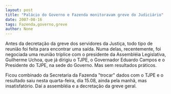 ```yaml
---
layout: post
title: "Palácio do Governo e Fazenda monitoravam greve do Judiciário"
date: 2007-08-16
tags: Fazenda,governo,greve
author: None
---
```


Antes da decreta&ccedil;&atilde;o da greve dos servidores da Justi&ccedil;a, todo tipo de reuni&atilde;o foi feita para encontrar uma sa&iacute;da.
Numa delas, recentemente, foi negociada uma reuni&atilde;o tr&iacute;plice com o presidente da Assembl&eacute;ia Legislativa, Guilherme Uchoa, que j&aacute; dirigiu o TJPE, o Governador Eduardo Campos e o Presidente do TJPE, na sede do Governo. Mas sem resultados pr&aacute;ticos. 

Ficou combinado da Secretaria da Fazenda &quot;trocar&quot; dados com o TJPE e o resultado saiu nesta quarta-feira, dia 15.08, ainda pela manh&atilde;, mas insatisfat&oacute;rio. Da&iacute; a assembl&eacute;ia e a decreta&ccedil;&atilde;o da greve geral. 

&nbsp;
 